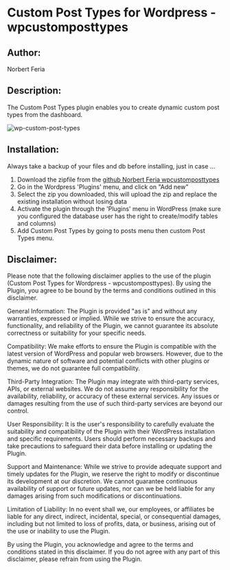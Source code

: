 # Custom Post Types for Wordpress - wpcustomposttypes

## Author: 

Norbert Feria

## Description:

The Custom Post Types plugin enables you to create dynamic custom post types from the dashboard.

![wp-custom-post-types](https://github.com/NorbertFeria/wpcustomposttypes/assets/4241513/48380cd2-327f-4c27-959b-94340290c2b7)

## Installation:

Always take a backup of your files and db before installing, just in case ...

1. Download the zipfile from the [github Norbert Feria wpcustomposttypes](https://github.com/NorbertFeria/wpcustomposttypes/archive/refs/heads/master.zip)
2. Go in the Wordpress 'Plugins' menu, and click on "Add new"
3. Select the zip you downloaded, this will upload the zip and replace the existing installation without losing data  
4. Activate the plugin through the 'Plugins' menu in WordPress (make sure you configured the database user has the right to create/modify tables and columns) 
5. Add Custom Post Types by going to posts menu then custom Post Types menu.

## Disclaimer:

Please note that the following disclaimer applies to the use of the plugin (Custom Post Types for Wordpress - wpcustomposttypes). By using the Plugin, you agree to be bound by the terms and conditions outlined in this disclaimer.

General Information: The Plugin is provided "as is" and without any warranties, expressed or implied. While we strive to ensure the accuracy, functionality, and reliability of the Plugin, we cannot guarantee its absolute correctness or suitability for your specific needs.

Compatibility: We make efforts to ensure the Plugin is compatible with the latest version of WordPress and popular web browsers. However, due to the dynamic nature of software and potential conflicts with other plugins or themes, we do not guarantee full compatibility.

Third-Party Integration: The Plugin may integrate with third-party services, APIs, or external websites. We do not assume any responsibility for the availability, reliability, or accuracy of these external services. Any issues or damages resulting from the use of such third-party services are beyond our control.

User Responsibility: It is the user's responsibility to carefully evaluate the suitability and compatibility of the Plugin with their WordPress installation and specific requirements. Users should perform necessary backups and take precautions to safeguard their data before installing or updating the Plugin.

Support and Maintenance: While we strive to provide adequate support and timely updates for the Plugin, we reserve the right to modify or discontinue its development at our discretion. We cannot guarantee continuous availability of support or future updates, nor can we be held liable for any damages arising from such modifications or discontinuations.

Limitation of Liability: In no event shall we, our employees, or affiliates be liable for any direct, indirect, incidental, special, or consequential damages, including but not limited to loss of profits, data, or business, arising out of the use or inability to use the Plugin.

By using the Plugin, you acknowledge and agree to the terms and conditions stated in this disclaimer. If you do not agree with any part of this disclaimer, please refrain from using the Plugin.
